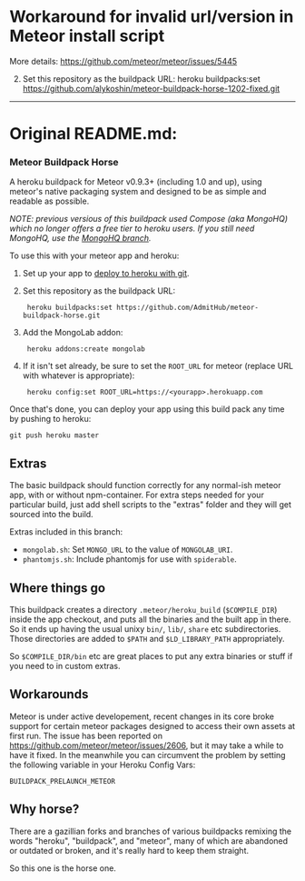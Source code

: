 # Workaround for invalid url/version in Meteor install script

More details: https://github.com/meteor/meteor/issues/5445
         
2. Set this repository as the buildpack URL:
        heroku buildpacks:set https://github.com/alykoshin/meteor-buildpack-horse-1202-fixed.git


---

# Original README.md:

### Meteor Buildpack Horse

A heroku buildpack for Meteor v0.9.3+ (including 1.0 and up), using meteor's
native packaging system and designed to be as simple and readable as possible.

*NOTE: previous versious of this buildpack used Compose (aka MongoHQ) which no longer offers a free tier to heroku users. If you still need MongoHQ, use the [MongoHQ branch](https://github.com/AdmitHub/meteor-buildpack-horse/tree/mongohq).*

To use this with your meteor app and heroku:

1. Set up your app to [deploy to heroku with git](https://devcenter.heroku.com/articles/git).
2. Set this repository as the buildpack URL:

        heroku buildpacks:set https://github.com/AdmitHub/meteor-buildpack-horse.git

3. Add the MongoLab addon:
        
        heroku addons:create mongolab

4. If it isn't set already, be sure to set the ``ROOT_URL`` for meteor (replace URL with whatever is appropriate):

        heroku config:set ROOT_URL=https://<yourapp>.herokuapp.com

Once that's done, you can deploy your app using this build pack any time by pushing to heroku:

    git push heroku master

## Extras

The basic buildpack should function correctly for any normal-ish meteor app,
with or without npm-container.  For extra steps needed for your particular build,
just add shell scripts to the "extras" folder and they will get sourced into the 
build.

Extras included in this branch:
 - ``mongolab.sh``: Set ``MONGO_URL`` to the value of ``MONGOLAB_URI``.
 - ``phantomjs.sh``: Include phantomjs for use with ``spiderable``.

## Where things go

This buildpack creates a directory ``.meteor/heroku_build`` (``$COMPILE_DIR``)
inside the app checkout, and puts all the binaries and the built app in there.
So it ends up having the usual unixy ``bin/``, ``lib/``, ``share`` etc
subdirectories.  Those directories are added to ``$PATH`` and
``$LD_LIBRARY_PATH`` appropriately.

So ``$COMPILE_DIR/bin`` etc are great places to put any extra binaries or stuff
if you need to in custom extras.

## Workarounds 

Meteor is under active developement, recent changes in its core broke support for 
certain meteor packages designed to access their own assets at first run. The issue
has been reported on https://github.com/meteor/meteor/issues/2606, but it may take 
a while to have it fixed. In the meanwhile you can circumvent the problem by setting 
the following variable in your Heroku Config Vars:
   
    BUILDPACK_PRELAUNCH_METEOR

## Why horse?

There are a gazillian forks and branches of various buildpacks remixing the
words "heroku", "buildpack", and "meteor", many of which are abandoned or
outdated or broken, and it's really hard to keep them straight.

So this one is the horse one.

